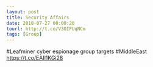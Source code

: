 ```yaml
---
layout: post
title: Security Affairs
date: 2018-07-27 00:00:20
tourl: http://t.co/V3OIFUqNCm
tags: [Group]
---
```

#Leafminer cyber espionage group targets #MiddleEast  https://t.co/EAIl1KGi28